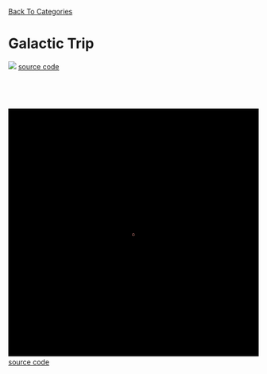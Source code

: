 [Back To Categories](https://github.com/GabrielQSherman/Animations/tree/master#readme)

# Galactic Trip

![](matrix.gif)
[source code](https://github.com/GabrielQSherman/Animations/tree/master/Aug2020/misc/infinity-matrix.js)

<p>&nbsp<p><p>&nbsp<p>

![](hexbow.gif)
[source code](https://github.com/GabrielQSherman/Animations/tree/master/Dec2019-Jan2020/other/triangluardepth.js)